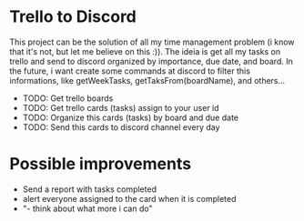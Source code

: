 # Trello to Discord

This project can be the solution of all my time management problem (i know that it's not, but let me believe on this :)).
The ideia is get all my tasks on trello and send to discord organized by importance, due date, and board. 
In the future, i want create some commands at discord to filter this informations, like getWeekTasks, 
getTaksFrom(boardName), and others...

- TODO: Get trello boards
- TODO: Get trello cards (tasks) assign to your user id 
- TODO: Organize this cards (tasks) by board and due date
- TODO: Send this cards to discord channel every day


# Possible improvements
- Send a report with tasks completed 
- alert everyone assigned to the card when it is completed
- "- think about what more i can do"
